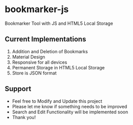 # bookmarker-js
Bookmarker Tool with JS and HTML5 Local Storage

## Current Implementations
1. Addition and Deletion of Bookmarks
2. Material Design
3. Responsive for all devices
4. Permanent Storage in HTML5 Local Storage
5. Store is JSON format

## Support
* Feel free to Modify and Update this project
* Please let me know if something needs to be improved
* Search and Edit Functionality will be implemented soon
* Thank you!
